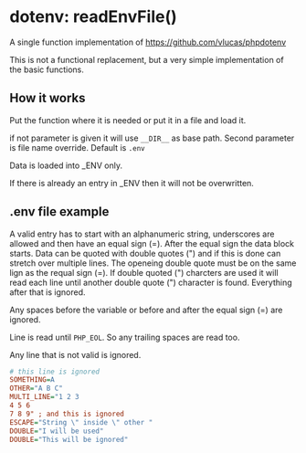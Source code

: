 # dotenv: readEnvFile()

A single function implementation of https://github.com/vlucas/phpdotenv

This is not a functional replacement, but a very simple implementation of the basic functions.

## How it works

Put the function where it is needed or put it in a file and load it.

if not parameter is given it will use `__DIR__` as base path.
Second parameter is file name override. Default is `.env`

Data is loaded into _ENV only.

If there is already an entry in _ENV then it will not be overwritten.

## .env file example

A valid entry has to start with an alphanumeric string, underscores are allowed and
then have an equal sign (=). After the equal sign the data block starts. Data can be
quoted with double quotes (") and if this is done can stretch over multiple lines.
The openeing double quote must be on the same lign as the requal sign (=). If double
quoted (") charcters are used it will read each line until another double quote (")
character is found. Everything after that is ignored.

Any spaces before the variable or before and after the equal sign (=) are ignored.

Line is read until `PHP_EOL`. So any trailing spaces are read too.

Any line that is not valid is ignored.

```ini
# this line is ignored
SOMETHING=A
OTHER="A B C"
MULTI_LINE="1 2 3
4 5 6
7 8 9" ; and this is ignored
ESCAPE="String \" inside \" other "
DOUBLE="I will be used"
DOUBLE="This will be ignored"
```
